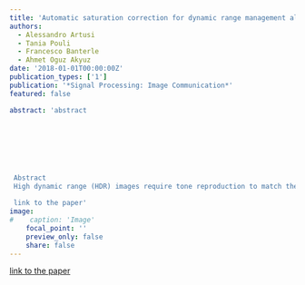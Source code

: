 ```yaml
---
title: 'Automatic saturation correction for dynamic range management algorithms'
authors:
  - Alessandro Artusi
  - Tania Pouli
  - Francesco Banterle
  - Ahmet Oguz Akyuz
date: '2018-01-01T00:00:00Z'
publication_types: ['1']
publication: '*Signal Processing: Image Communication*'
featured: false

abstract: 'abstract 	 	 	     Abstract High dynamic range (HDR) images require tone reproduction to match the range of values to the capabilities of a display. For computational reasons and given the absence of fully calibrated imagery, rudimentary color reproduction is often added as a post-processing step rather than integrated into tone reproduction algorithms. In the general case, this currently requires manual parameter tuning, and can be automated only for some global tone reproduction operators by inferring parameters from the tone curve. We present a novel and fully automatic saturation correction technique, suitable for any tone reproduction operator (including inverse tone reproduction), which exhibits fewer distortions in hue and luminance reproduction than the current state-of-the-art. We validated its comparative effectiveness through subjective experiments and objective metrics. Our experiments confirm that saturation correction significantly contributes toward the perceptually plausible color reproduction of tonemapped content and would, therefore, be useful in any color-critical application.   link to the paper'
image:
#    caption: 'Image'
    focal_point: ''
    preview_only: false
    share: false
---
```

[link to the paper](https://www.sciencedirect.com/science/article/pii/S0923596518300973?via%3Dihub)

